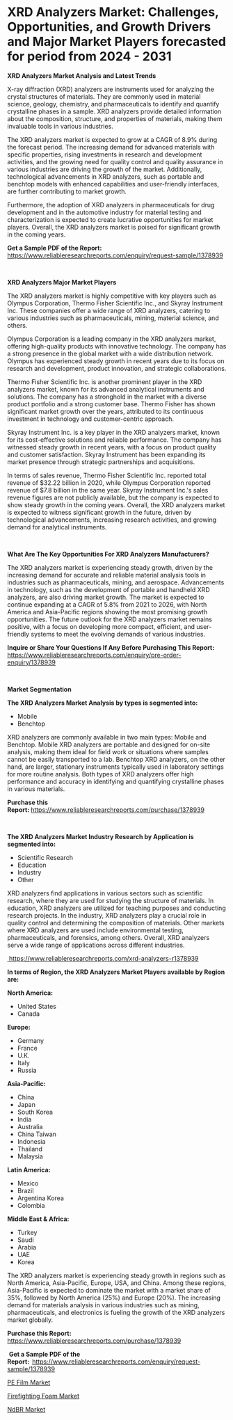 <p><h1>XRD Analyzers Market: Challenges, Opportunities, and Growth Drivers and Major Market Players forecasted for period from 2024 - 2031</h1></p><p><strong>XRD Analyzers Market Analysis and Latest Trends</strong></p>
<p><p>X-ray diffraction (XRD) analyzers are instruments used for analyzing the crystal structures of materials. They are commonly used in material science, geology, chemistry, and pharmaceuticals to identify and quantify crystalline phases in a sample. XRD analyzers provide detailed information about the composition, structure, and properties of materials, making them invaluable tools in various industries.</p><p>The XRD analyzers market is expected to grow at a CAGR of 8.9% during the forecast period. The increasing demand for advanced materials with specific properties, rising investments in research and development activities, and the growing need for quality control and quality assurance in various industries are driving the growth of the market. Additionally, technological advancements in XRD analyzers, such as portable and benchtop models with enhanced capabilities and user-friendly interfaces, are further contributing to market growth.</p><p>Furthermore, the adoption of XRD analyzers in pharmaceuticals for drug development and in the automotive industry for material testing and characterization is expected to create lucrative opportunities for market players. Overall, the XRD analyzers market is poised for significant growth in the coming years.</p></p>
<p><strong>Get a Sample PDF of the Report:&nbsp;</strong> <a href="https://www.reliableresearchreports.com/enquiry/request-sample/1378939">https://www.reliableresearchreports.com/enquiry/request-sample/1378939</a></p>
<p>&nbsp;</p>
<p><strong>XRD Analyzers Major Market Players</strong></p>
<p><p>The XRD analyzers market is highly competitive with key players such as Olympus Corporation, Thermo Fisher Scientific Inc., and Skyray Instrument Inc. These companies offer a wide range of XRD analyzers, catering to various industries such as pharmaceuticals, mining, material science, and others.</p><p>Olympus Corporation is a leading company in the XRD analyzers market, offering high-quality products with innovative technology. The company has a strong presence in the global market with a wide distribution network. Olympus has experienced steady growth in recent years due to its focus on research and development, product innovation, and strategic collaborations.</p><p>Thermo Fisher Scientific Inc. is another prominent player in the XRD analyzers market, known for its advanced analytical instruments and solutions. The company has a stronghold in the market with a diverse product portfolio and a strong customer base. Thermo Fisher has shown significant market growth over the years, attributed to its continuous investment in technology and customer-centric approach.</p><p>Skyray Instrument Inc. is a key player in the XRD analyzers market, known for its cost-effective solutions and reliable performance. The company has witnessed steady growth in recent years, with a focus on product quality and customer satisfaction. Skyray Instrument has been expanding its market presence through strategic partnerships and acquisitions.</p><p>In terms of sales revenue, Thermo Fisher Scientific Inc. reported total revenue of $32.22 billion in 2020, while Olympus Corporation reported revenue of $7.8 billion in the same year. Skyray Instrument Inc.'s sales revenue figures are not publicly available, but the company is expected to show steady growth in the coming years. Overall, the XRD analyzers market is expected to witness significant growth in the future, driven by technological advancements, increasing research activities, and growing demand for analytical instruments.</p></p>
<p>&nbsp;</p>
<p><strong>What Are The Key Opportunities For XRD Analyzers Manufacturers?</strong></p>
<p><p>The XRD analyzers market is experiencing steady growth, driven by the increasing demand for accurate and reliable material analysis tools in industries such as pharmaceuticals, mining, and aerospace. Advancements in technology, such as the development of portable and handheld XRD analyzers, are also driving market growth. The market is expected to continue expanding at a CAGR of 5.8% from 2021 to 2026, with North America and Asia-Pacific regions showing the most promising growth opportunities. The future outlook for the XRD analyzers market remains positive, with a focus on developing more compact, efficient, and user-friendly systems to meet the evolving demands of various industries.</p></p>
<p><strong>Inquire or Share Your Questions If Any Before Purchasing This Report:</strong> <a href="https://www.reliableresearchreports.com/enquiry/pre-order-enquiry/1378939">https://www.reliableresearchreports.com/enquiry/pre-order-enquiry/1378939</a></p>
<p>&nbsp;</p>
<p><strong>Market Segmentation</strong></p>
<p><strong>The XRD Analyzers Market Analysis by types is segmented into:</strong></p>
<p><ul><li>Mobile</li><li>Benchtop</li></ul></p>
<p><p>XRD analyzers are commonly available in two main types: Mobile and Benchtop. Mobile XRD analyzers are portable and designed for on-site analysis, making them ideal for field work or situations where samples cannot be easily transported to a lab. Benchtop XRD analyzers, on the other hand, are larger, stationary instruments typically used in laboratory settings for more routine analysis. Both types of XRD analyzers offer high performance and accuracy in identifying and quantifying crystalline phases in various materials.</p></p>
<p><strong>Purchase this Report:&nbsp;</strong><a href="https://www.reliableresearchreports.com/purchase/1378939">https://www.reliableresearchreports.com/purchase/1378939</a></p>
<p>&nbsp;</p>
<p><strong>The XRD Analyzers Market Industry Research by Application is segmented into:</strong></p>
<p><ul><li>Scientific Research</li><li>Education</li><li>Industry</li><li>Other</li></ul></p>
<p><p>XRD analyzers find applications in various sectors such as scientific research, where they are used for studying the structure of materials. In education, XRD analyzers are utilized for teaching purposes and conducting research projects. In the industry, XRD analyzers play a crucial role in quality control and determining the composition of materials. Other markets where XRD analyzers are used include environmental testing, pharmaceuticals, and forensics, among others. Overall, XRD analyzers serve a wide range of applications across different industries.</p></p>
<p><a href="https://www.reliableresearchreports.com/xrd-analyzers-r1378939">&nbsp;https://www.reliableresearchreports.com/xrd-analyzers-r1378939</a></p>
<p><strong>In terms of Region, the XRD Analyzers Market Players available by Region are:</strong></p>
<p>
    <p> <strong> North America: </strong>
        <ul>
            <li>United States</li>
            <li>Canada</li>
        </ul>
        </p> 
    <p> <strong> Europe: </strong>
        <ul>
            <li>Germany</li>
            <li>France</li>
            <li>U.K.</li>
            <li>Italy</li>
            <li>Russia</li>
        </ul>
        </p> 
    <p> <strong> Asia-Pacific: </strong>
        <ul>
            <li>China</li>
            <li>Japan</li>
            <li>South Korea</li>
            <li>India</li>
            <li>Australia</li>
            <li>China Taiwan</li>
            <li>Indonesia</li>
            <li>Thailand</li>
            <li>Malaysia</li>
        </ul>
        </p> 
    <p> <strong> Latin America: </strong>
        <ul>
            <li>Mexico</li>
            <li>Brazil</li>
            <li>Argentina Korea</li>
            <li>Colombia</li>
        </ul>
        </p> 
    <p> <strong> Middle East & Africa: </strong>
        <ul>
            <li>Turkey</li>
            <li>Saudi</li>
            <li>Arabia</li>
            <li>UAE</li>
            <li>Korea</li>
        </ul>
    </p>
    </p>
<p><p>The XRD analyzers market is experiencing steady growth in regions such as North America, Asia-Pacific, Europe, USA, and China. Among these regions, Asia-Pacific is expected to dominate the market with a market share of 35%, followed by North America (25%) and Europe (20%). The increasing demand for materials analysis in various industries such as mining, pharmaceuticals, and electronics is fueling the growth of the XRD analyzers market globally.</p></p>
<p><strong>Purchase this Report: </strong><a href="https://www.reliableresearchreports.com/purchase/1378939">https://www.reliableresearchreports.com/purchase/1378939</a></p>
<p>&nbsp;<strong>Get a Sample PDF of the Report:&nbsp;&nbsp;</strong><a href="https://www.reliableresearchreports.com/enquiry/request-sample/1378939">https://www.reliableresearchreports.com/enquiry/request-sample/1378939</a></p>
<p><strong></strong></p>
<p><p><a href="https://unruly-ladybug-44b.notion.site/PE-Film-Market-Research-Report-Reveals-The-Latest-Trends-And-Opportunities-of-this-Market-for-Period-36b6f950a3ee40c489efd8c0d0cc4528">PE Film Market</a></p><p><a href="https://meowing-lemming-dd3.notion.site/Firefighting-Foam-Market-Research-Report-The-Key-To-Successful-Business-Strategy-Forecasted-for-Per-7a30ca463ac34a0a86c54abef2b0c2f8">Firefighting Foam Market</a></p><p><a href="https://cute-banjo-8ca.notion.site/NdBR-Market-with-the-goal-of-estimating-the-market-size-and-future-growth-potential-of-various-marke-f6fb956f0fdc416abcf78b7e4831704b">NdBR Market</a></p></p>
